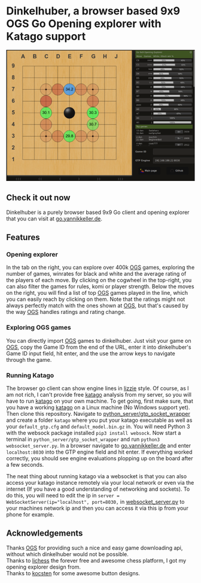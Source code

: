 # Dinkelhuber, a browser based 9x9 OGS Go Opening explorer with Katago support
![Site preview](/images/site_preview.png)
## Check it out now
Dinkelhuber is a purely browser based 9x9 Go client and opening explorer that you can visit at [go.yannikkeller.de](http://go.yannikkeller.de).
## Features
### Opening explorer
In the tab on the right, you can explore over 400k [OGS](https://online-go.com/) games, exploring the number of games, winrates for black and white and the average rating of the players of each move. By clicking on the cogwheel in the top-right, you can also filter the games for rules, komi or player strength. Below the moves on the right, you will find a list of top [OGS](https://online-go.com/) games played in the line, which you can easily reach by clicking on them. Note that the ratings might not always perfectly match with the ones shown at [OGS](https://online-go.com/), but that's caused by the way [OGS](https://online-go.com/) handles ratings and rating change.
### Exploring OGS games
You can directly import [OGS](https://online-go.com/) games to dinkelhuber. Just visit your game on [OGS](https://online-go.com/), copy the Game ID from the end of the URL, enter it into dinkelhuber's Game ID input field, hit enter, and the use the arrow keys to navigate through the game.
### Running Katago
The browser go client can show engine lines in [lizzie](https://github.com/featurecat/lizzie) style. Of course, as I am not rich, I can't provide free [katago](https://github.com/lightvector/KataGo) analysis from my server, so you will have to run [katago](https://github.com/lightvector/KataGo) on your own machine. To get going, first make sure, that you have a working [katago](https://github.com/lightvector/KataGo) on a Linux machine (No Windows support yet). Then clone this repository. Navigate to [python_server/gtp_socket_wrapper](python_server/gtp_socket_wrapper) and create a folder `katago` where you put your katago executable as well as your `default_gtp.cfg` and `default_model.bin.gz` in. You will need Python 3 with the websock package installed `pip3 install websock`. Now start a terminal in `python_server/gtp_socket_wrapper` and run `python3 websocket_server.py`. In a browser navigate to [go.yannikkeller.de](http://go.yannikkeller.de) and enter `localhost:8030` into the GTP engine field and hit enter. If everything worked correctly, you should see engine evaluations plopping up on the board after a few seconds.

The neat thing about running katago via a websocket is that you can also access your katago instance remotely via your local network or even via the internet (If you have a good understanding of networking and sockets). To do this, you will need to edit the ip in `server = WebSocketServer(ip="localhost", port=8030,` in [websocket_server.py](python_server/gtp_socket_wrapper/websocket_server.py) to your machines network ip and then you can access it via this ip from your phone for example.

## Acknowledgements
Thanks [OGS](https://online-go.com/) for providing such a nice and easy game downloading api, without which dinkelhuber would not be possible.  
Thanks to [lichess](https://lichess.org/) the forever free and awesome chess platform, I got my opening explorer design from.  
Thanks to [kocsten](https://codepen.io/kocsten) for some awesome button designs.